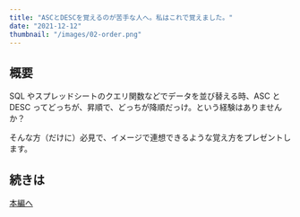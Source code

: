 ```yaml
---
title: "ASCとDESCを覚えるのが苦手な人へ。私はこれで覚えました。"
date: "2021-12-12"
thumbnail: "/images/02-order.png"
---
```


## 概要

SQL やスプレッドシートのクエリ関数などでデータを並び替える時、ASC と DESC ってどっちが、昇順で、どっちが降順だっけ。という経験はありませんか？

そんな方（だけに）必見で、イメージで連想できるような覚え方をプレゼントします。

## 続きは

[本編へ](https://qiita.com/ryosuketter/items/eaaa66aa93a311635628)
